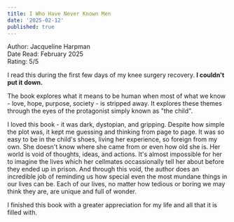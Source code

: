 ```yaml
---
title: I Who Have Never Known Men
date: '2025-02-12'
published: true
---
```



Author: Jacqueline Harpman  
Date Read: February 2025  
Rating: 5/5 


I read this during the first few days of my knee surgery recovery. **I couldn't put it down.**

The book explores what it means to be human when most of what we know - love, hope, purpose, society - is stripped away. It explores these themes through the eyes of the protagonist simply known as "the child". 

I loved this book - it was dark, dystopian, and gripping. Despite how simple the plot was, it kept me guessing and thinking from page to page. It was so easy to be in the child's shoes, living her experience, so foreign from my own. She doesn't know where she came from or even how old she is. Her world is void of thoughts, ideas, and actions. It's almost impossible for her to imagine the lives which her cellmates occassionally tell her about before they ended up in prison. And through this void, the author does an incredible job of reminding us how special even the most mundane things in our lives can be. Each of our lives, no matter how tedious or boring we may think they are, are unique and full of wonder. 

I finished this book with a greater appreciation for my life and all that it is filled with. 